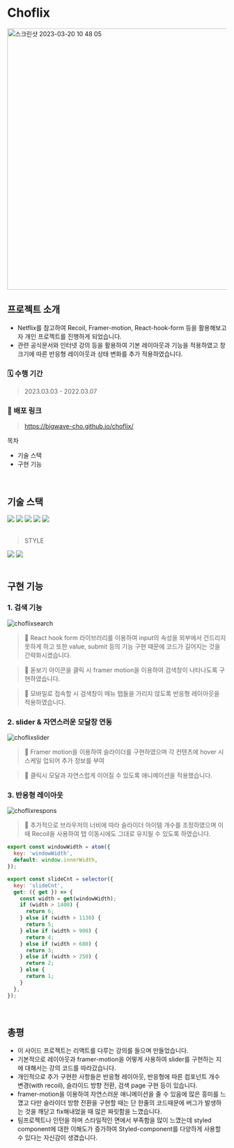 # Choflix
<img width="600" alt="스크린샷 2023-03-20 10 48 05" src="https://user-images.githubusercontent.com/105909665/226228311-b943908e-5750-4927-a170-e90ec2cdc9f8.png" />

## 프로젝트 소개

- Netflix를 참고하여 Recoil, Framer-motion, React-hook-form 등을 활용해보고자 개인 프로젝트를 진행하게 되었습니다.
- 관련 공식문서와 인터넷 강의 등을 활용하여 기본 레이아웃과 기능을 적용하였고
 창 크기에 따른 반응형 레이아웃과 상태 변화를 추가 적용하였습니다.

### 🗓 수행 기간

> 2023.03.03 - 2022.03.07

### 📢 배포 링크

> https://bigwave-cho.github.io/choflix/

목차
- 기술 스택
- 구현 기능

<br>

## 기술 스택
<div>
 <img src="https://img.shields.io/badge/react-61DAFB?style=for-the-badge&logo=react&logoColor=black" /> 
 <img src="https://img.shields.io/badge/typescript-%23007ACC.svg?style=for-the-badge&logo=typescript&logoColor=white" />
 <img src="https://img.shields.io/badge/recoil-f26b00?style=for-the-badge&logo={svg가 변환된텍스트}" />
 <img src="https://img.shields.io/badge/-React%20Query-FF4154?style=for-the-badge&logo=react%20query&logoColor=white" />
 <img src="https://img.shields.io/badge/React%20Hook%20Form-%23EC5990.svg?style=for-the-badge&logo=reacthookform&logoColor=white" />
 </div>
 </br>
 
 > STYLE
 <div>
 <img src="https://img.shields.io/badge/styled--components-DB7093?style=for-the-badge&logo=styled-components&logoColor=white" />
 <img src="https://img.shields.io/badge/Framer-black?style=for-the-badge&logo=framer&logoColor=blue" /> 
 </div>



<br>

## 구현 기능

### 1. 검색 기능
![choflixsearch](https://user-images.githubusercontent.com/105909665/226233425-e61d405a-089e-4398-9e94-3b025e067ed8.gif)
> 📌 React hook form 라이브러리를 이용하여 input의 속성을 외부에서 건드리지 못하게 하고 또한 value, submit 등의 기능 구현 때문에 코드가 길어지는 것을 간략화시켰습니다.

> 📌 돋보기 아이콘을 클릭 시 framer motion을 이용하여 검색창이 나타나도록 구현하였습니다.

> 📌 모바일로 접속할 시 검색창이 메뉴 탭들을 가리지 않도록 반응형 레이아웃을 적용하였습니다.

### 2. slider & 자연스러운 모달창 연동
![choflixslider](https://user-images.githubusercontent.com/105909665/226233019-f0a70fcc-0356-47ee-a8f8-1238a748b1b1.gif)
> 📌 Framer motion을 이용하여 슬라이더를 구현하였으며 각 컨텐츠에 hover 시 스케일 업되어 추가 정보를 부여

> 📌 클릭시 모달과 자연스럽게 이어질 수 있도록 애니메이션을 적용했습니다.

### 3. 반응형 레이아웃
![choflixrespons](https://user-images.githubusercontent.com/105909665/226233734-5d65dba0-d647-4d45-b757-8e1c5705983d.gif)
> 📌 추가적으로 브라우저의 너비에 따라 슬라이더 아이템 개수를 조정하였으며 이 때 Recoil을 사용하여 탭 이동시에도 그대로 유지될 수 있도록 하였습니다.
```js
export const windowWidth = atom({
  key: 'windowWidth',
  default: window.innerWidth,
});

export const slideCnt = selector({
  key: 'slideCnt',
  get: ({ get }) => {
    const width = get(windowWidth);
    if (width > 1400) {
      return 6;
    } else if (width > 1130) {
      return 5;
    } else if (width > 900) {
      return 4;
    } else if (width > 680) {
      return 3;
    } else if (width > 250) {
      return 2;
    } else {
      return 1;
    }
  },
});
```

<br>

## 총평

- 이 사이드 프로젝트는 리액트를 다루는 강의를 들으며 만들었습니다.
- 기본적으로 레이아웃과 framer-motion을 어떻게 사용하여 slider를 구현하는 지에 대해서는 강의 코드를 따라갔습니다.
- 개인적으로 추가 구현한 사항들은 반응형 레이아웃, 반응형에 따른 컴포넌트 개수 변경(with recoil), 슬라이드 방향 전환, 검색 page 구현 등이 있습니다.
- framer-motion을 이용하여 자연스러운 애니메이션을 줄 수 있음에 많은 흥미를 느꼈고 다만 슬라이더 방향 전환을 구현할 때는 단 한줄의 코드때문에 버그가 발생하는 것을 깨닫고
fix해내었을 때 많은 짜릿함을 느꼈습니다.
- 팀프로젝트나 인턴을 하며 스타일적인 면에서 부족함을 많이 느꼈는데 styled component에 대한 이해도가 증가하여 Styled-component를 다양하게 사용할 수 있다는 자신감이 생겼습니다.

<br>



